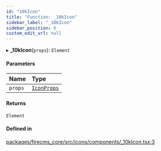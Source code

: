 ```yaml
---
id: "10kIcon"
title: "Function: _10kIcon"
sidebar_label: "_10kIcon"
sidebar_position: 0
custom_edit_url: null
---
```


▸ **_10kIcon**(`props`): `Element`

#### Parameters

| Name | Type |
| :------ | :------ |
| `props` | [`IconProps`](../types/IconProps.md) |

#### Returns

`Element`

#### Defined in

[packages/firecms_core/src/icons/components/_10kIcon.tsx:3](https://github.com/FireCMSco/firecms/blob/d45f3739/packages/firecms_core/src/icons/components/_10kIcon.tsx#L3)
